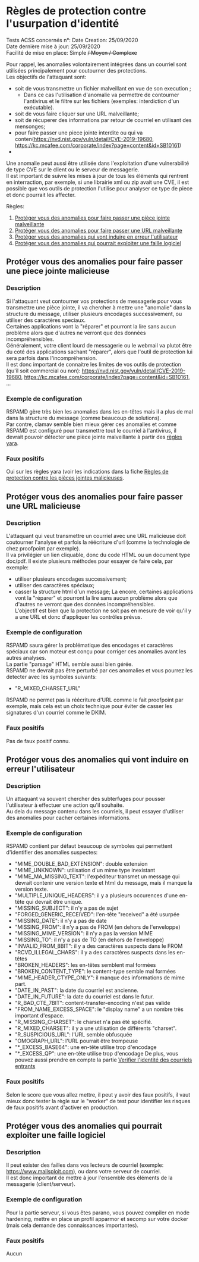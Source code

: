 # Règles de protection contre l'usurpation d'identité
Tests ACSS concernés n°: 
Date Creation: 25/09/2020  
Date dernière mise à jour: 25/09/2020  
Facilité de mise en place: Simple ~~/ Moyen / Complexe~~  

Pour rappel, les anomalies volontairement intégrées dans un courriel sont utilisées principalement pour coutourner des protections.  
Les objectifs de l'attaquant sont:
 - soit de vous transmettre un fichier malveillant en vue de son execution ;
   - Dans ce cas l'utilisation d'anomalie va permettre de contourner l'antivirus et le filtre sur les fichiers (exemples: interdiction d'un exécutable).
 - soit de vous faire cliquer sur une URL malveillante;
 - soit de récuperer des informations par retour de courriel en utilisant des mensonges;
  - pour faire passer une piece jointe interdite ou qui va conten(https://nvd.nist.gov/vuln/detail/CVE-2019-19680, https://kc.mcafee.com/corporate/index?page=content&id=SB10161)
  - 
Une anomalie peut aussi être utilisée dans l'exploitation d'une vulnerabilité de type CVE sur le client ou le serveur de messagerie.  
Il est important de suivre les mises à jour de tous les éléments qui rentrent en interraction, par exemple, si une librairie xml ou zip avait une CVE, il est possible que vos outils de protection l'utilise pour analyser ce type de piece et donc pourrait les affecter.  

Règles:
1. [Protéger vous des anomalies pour faire passer une pièce jointe malveillante](#atta)
2. [Protéger vous des anomalies pour faire passer une URL malveillante](#url)
3. [Protéger vous des anomalies qui vont induire en erreur l'utilisateur](#reply)
4. [Protéger vous des anomalies qui pourrait exploiter une faille logiciel](#cve)
## Protéger vous des anomalies pour faire passer une piece jointe malicieuse <a name="atta"></a>
### Description
Si l'attaquant veut contourner vos protections de messagerie pour vous transmettre une pièce jointe, il va chercher à mettre une "anomalie" dans la structure du message, utiliser plusieurs encodages successivement, ou utiliser des caractères speciaux.  
Certaines applications vont la "réparer" et pourront la lire sans aucun problème alors que d'autres ne verront que des données incompréhensibles.  
Généralement, votre client lourd de messagerie ou le webmail va plutot être du coté des applications sachant "réparer", alors que l'outil de protection lui sera parfois dans l'incompréhension.  
Il est donc important de connaitre les limites de vos outils de protection (qu'il soit commercial ou non): https://nvd.nist.gov/vuln/detail/CVE-2019-19680, https://kc.mcafee.com/corporate/index?page=content&id=SB10161, ...  

### Exemple de configuration
RSPAMD gère très bien les anomalies dans les en-têtes mais il a plus de mal dans la structure du message (comme beaucoup de solutions).  
Par contre, clamav semble bien mieux gérer ces anomalies et comme RSPAMD est configuré pour transmettre tout le courriel à l'antivirus, il devrait pouvoir détecter une pièce jointe malveillante à partir des [règles yara](rules/attachment.md).

### Faux positifs
Oui sur les règles yara (voir les indications dans la fiche [Règles de protection contre les pièces jointes malicieuses](rules/attachment.md).

## Protéger vous des anomalies pour faire passer une URL malicieuse <a name="url"></a>
### Description
L'attaquant qui veut transmettre un courriel avec une URL malicieuse doit coutourner l'analyse et parfois la réécriture d'url (comme la technologie de chez proofpoint par exemple).  
Il va privilégier un lien cliquable, donc du code HTML ou un document type doc/pdf. 
Il existe plusieurs méthodes pour essayer de faire cela, par exemple:
  - utiliser plusieurs encodages successivement;
  - utiliser des caractères spéciaux;
  - casser la structure html d'un message;
La encore, certaines applications vont la "réparer" et pourront la lire sans aucun problème alors que d'autres ne verront que des données incompréhensibles.  
L'objectif est bien que la protection ne soit pas en mesure de voir qu'il y a une URL et donc d'appliquer les contrôles prévus.  

### Exemple de configuration
RSPAMD saura gérer la problématique des encodages et caractères spéciaux car son moteur est conçu pour corriger ces anomalies avant les autres analyses.  
La partie "parsage" HTML semble aussi bien gérée.  
RSPAMD ne devrait pas être perturbé par ces anomalies et vous pourrez les detecter avec les symboles suivants:
  - "R_MIXED_CHARSET_URL"
  
RSPAMD ne permet pas la réécriture d'URL comme le fait proofpoint par exemple, mais cela est un choix technique pour éviter de casser les signatures d'un courriel comme le DKIM.  
### Faux positifs
Pas de faux positif connu.

## Protéger vous des anomalies qui vont induire en erreur l'utilisateur <a name="reply"></a>
### Description
Un attaquant va souvent chercher des subterfuges pour pousser l'utilisateur à effectuer une action qu'il souhaite.  
Au dela du message contenu dans les courriels, il peut essayer d'utiliser des anomalies pour cacher certaines informations.
### Exemple de configuration
RSPAMD contient par défaut beaucoup de symboles qui permettent d'identifier des anomalies suspectes:
  - "MIME_DOUBLE_BAD_EXTENSION": double extension
  - "MIME_UNKNOWN": utilisation d'un mime type inexistant
  - "MIME_MA_MISSING_TEXT": l'expéditeur transmet un message qui devrait contenir une version texte et html du message, mais il manque la version texte.
  - "MULTIPLE_UNIQUE_HEADERS": il y a plusieurs occurences d'une en-tête qui devrait être unique.
  - "MISSING_SUBJECT": il n'y a pas de sujet
  - "FORGED_GENERIC_RECEIVED": l'en-tête "received" a été usurpée
  - "MISSING_DATE": il n'y a pas de date
  - "MISSING_FROM": il n'y a pas de FROM (en dehors de l'enveloppe)
  - "MISSING_MIME_VERSION": il n'y a pas la version MIME
  - "MISSING_TO": il n'y a pas de TO (en dehors de l'enveloppe)
  - "INVALID_FROM_8BIT": il y a des caractères suspects dans le FROM
  - "RCVD_ILLEGAL_CHARS": il y a des caractères suspects dans les en-têtes
  - "BROKEN_HEADERS": les en-têtes semblent mal formées
  - "BROKEN_CONTENT_TYPE": le content-type semble mal formées
  - "MIME_HEADER_CTYPE_ONLY": il manque des informations de mime part.
  - "DATE_IN_PAST": la date du courriel est ancienne.
  - "DATE_IN_FUTURE": la date du courriel est dans le futur.
  - "R_BAD_CTE_7BIT": content-transfer-encoding n'est pas valide
  - "FROM_NAME_EXCESS_SPACE": le "display name" a un nombre très important d'espace.
  - "R_MISSING_CHARSET": le charset n'a pas été spécifié.
  - "R_MIXED_CHARSET": il y a une utilisation de différents "charset".
  - "R_SUSPICIOUS_URL": l'URL semble obfusquée
  - "OMOGRAPH_URL": l'URL pourrait être trompeuse
  - "*_EXCESS_BASE64": une en-tête utilise trop d'encodage
  - "*_EXCESS_QP": une en-tête utilise trop d'encodage
De plus, vous pouvez aussi prendre en compte la partie [Verifier l'identité des courriels entrants](rules/ident.md#in)
### Faux positifs
Selon le score que vous allez mettre, il peut y avoir des faux positifs, il vaut mieux donc tester la règle sur le "worker" de test pour identifier les risques de faux positifs avant d'activer en production.

## Protéger vous des anomalies qui pourrait exploiter une faille logiciel <a name="cve"></a>
### Description
Il peut exister des failles dans vos lecteurs de courriel (exemple: https://www.mailsploit.com), ou dans votre serveur de courriel.  
Il est donc important de mettre à jour l'ensemble des éléments de la messagerie (client/serveur).  

### Exemple de configuration
Pour la partie serveur, si vous êtes parano, vous pouvez compiler en mode hardening, mettre en place un profil apparmor et secomp sur votre docker (mais cela demande des connaissances importantes).

### Faux positifs
Aucun

